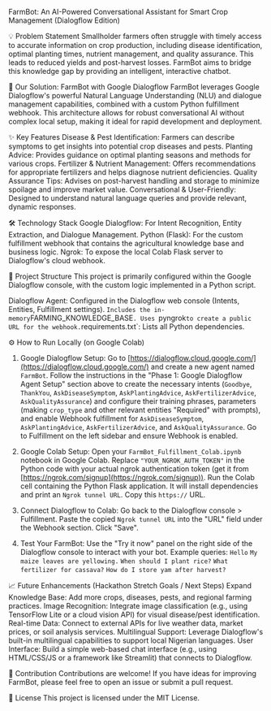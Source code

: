  FarmBot: An AI-Powered Conversational Assistant for Smart Crop Management (Dialogflow Edition)

 💡 Problem Statement
Smallholder farmers often struggle with timely access to accurate information on crop production, including disease identification, optimal planting times, nutrient management, and quality assurance. This leads to reduced yields and post-harvest losses. FarmBot aims to bridge this knowledge gap by providing an intelligent, interactive chatbot.

 🚀 Our Solution: FarmBot with Google Dialogflow
FarmBot leverages Google Dialogflow's powerful Natural Language Understanding (NLU) and dialogue management capabilities, combined with a custom Python fulfillment webhook. This architecture allows for robust conversational AI without complex local setup, making it ideal for rapid development and deployment.

 ✨ Key Features
 Disease & Pest Identification: Farmers can describe symptoms to get insights into potential crop diseases and pests.
 Planting Advice: Provides guidance on optimal planting seasons and methods for various crops.
 Fertilizer & Nutrient Management: Offers recommendations for appropriate fertilizers and helps diagnose nutrient deficiencies.
 Quality Assurance Tips: Advises on post-harvest handling and storage to minimize spoilage and improve market value.
 Conversational & User-Friendly: Designed to understand natural language queries and provide relevant, dynamic responses.

 🛠️ Technology Stack
 Google Dialogflow: For Intent Recognition, Entity Extraction, and Dialogue Management.
 Python (Flask): For the custom fulfillment webhook that contains the agricultural knowledge base and business logic.
 Ngrok: To expose the local Colab Flask server to Dialogflow's cloud webhook.

 📂 Project Structure
This project is primarily configured within the Google Dialogflow console, with the custom logic implemented in a Python script.

 Dialogflow Agent: Configured in the Dialogflow web console (Intents, Entities, Fulfillment settings).
 `
     Includes the in-memory `FARMING_KNOWLEDGE_BASE`.
     Uses `pyngrok` to create a public URL for the webhook.
 `requirements.txt`: Lists all Python dependencies.

 ⚙️ How to Run Locally (on Google Colab)

1.  Google Dialogflow Setup:
     Go to [https://dialogflow.cloud.google.com/](https://dialogflow.cloud.google.com/) and create a new agent named `FarmBot`.
     Follow the instructions in the "Phase 1: Google Dialogflow Agent Setup" section above to create the necessary intents (`Goodbye`, `ThankYou`, `AskDiseaseSymptom`, `AskPlantingAdvice`, `AskFertilizerAdvice`, `AskQualityAssurance`) and configure their training phrases, parameters (making `crop_type` and other relevant entities "Required" with prompts), and enable Webhook fulfillment for `AskDiseaseSymptom`, `AskPlantingAdvice`, `AskFertilizerAdvice`, and `AskQualityAssurance`.
     Go to Fulfillment on the left sidebar and ensure Webhook is enabled.

2.  Google Colab Setup:
     Open your `FarmBot_Fulfillment_Colab.ipynb` notebook in Google Colab.
     Replace `"YOUR_NGROK_AUTH_TOKEN"` in the Python code with your actual ngrok authentication token (get it from [https://ngrok.com/signup](https://ngrok.com/signup)).
     Run the Colab cell containing the Python Flask application. It will install dependencies and print an `Ngrok tunnel URL`.
     Copy this `https://` URL.

3.  Connect Dialogflow to Colab:
     Go back to the Dialogflow console > Fulfillment.
     Paste the copied `Ngrok tunnel URL` into the "URL" field under the Webhook section.
     Click "Save".

4.  Test Your FarmBot:
     Use the "Try it now" panel on the right side of the Dialogflow console to interact with your bot.
     Example queries:
         `Hello`
         `My maize leaves are yellowing.`
         `When should I plant rice?`
         `What fertilizer for cassava?`
         `How do I store yam after harvest?`

 📈 Future Enhancements (Hackathon Stretch Goals / Next Steps)
 Expand Knowledge Base: Add more crops, diseases, pests, and regional farming practices.
 Image Recognition: Integrate image classification (e.g., using TensorFlow Lite or a cloud vision API) for visual disease/pest identification.
 Real-time Data: Connect to external APIs for live weather data, market prices, or soil analysis services.
 Multilingual Support: Leverage Dialogflow's built-in multilingual capabilities to support local Nigerian languages.
 User Interface: Build a simple web-based chat interface (e.g., using HTML/CSS/JS or a framework like Streamlit) that connects to Dialogflow.

 🤝 Contribution
Contributions are welcome! If you have ideas for improving FarmBot, please feel free to open an issue or submit a pull request.

 📄 License
This project is licensed under the MIT License.
